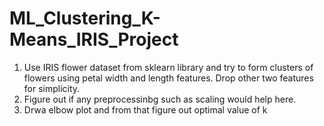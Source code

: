 # ML_Clustering_K-Means_IRIS_Project

1. Use IRIS flower dataset from sklearn library and try to form clusters of flowers using petal width and length features. Drop other two features for simplicity.
2. Figure out if any preprocessinbg such as scaling would help here.
3. Drwa elbow plot and from that figure out optimal value of k 

